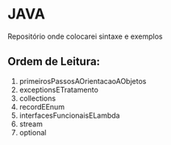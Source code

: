 # JAVA
Repositório onde colocarei sintaxe e exemplos 

## Ordem de Leitura:
1. primeirosPassosAOrientacaoAObjetos
2. exceptionsETratamento
3. collections
4. recordEEnum
5. interfacesFuncionaisELambda
6. stream
7. optional
